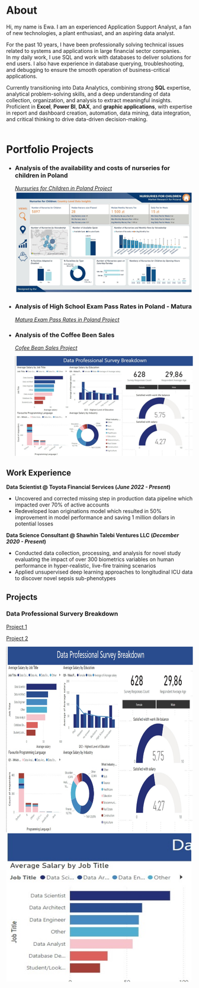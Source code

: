 # About

Hi, my name is Ewa. I am an experienced Application Support Analyst, a fan of new technologies, a plant enthusiast, and an aspiring data analyst.
  
For the past 10 years, I have been professionally solving technical issues related to systems and applications in large financial sector companies. <BR>
In my daily work, I use SQL and work with databases to deliver solutions for end users. I also have experience in database querying, troubleshooting, and debugging to ensure the smooth operation of business-critical applications. 

  Currently transitioning into Data Analytics, combining strong <B>SQL</B> expertise, analytical problem-solving skills, and a deep understanding of data collection, organization, and analysis to extract meaningful insights. Proficient in <B>Excel</B>, <B>Power BI</B>, <B>DAX</B>, and <B>graphic applications</B>, with expertise in report and dashboard creation, automation, data mining, data integration, and critical thinking to drive data-driven decision-making. 
<BR>
<BR>
# Portfolio Projects
- ### Analysis of the availability and costs of nurseries for children in Poland <BR>
    *<a href="https://analysteva.github.io/Project1-/"> Nursuries for Children in Poland Project </a>*
    <img src="assets/img/KN_screen1.JPG" alt="Example Image">
    
- ### Analysis of High School Exam Pass Rates in Poland - Matura <BR>
  *<a href="https://analysteva.github.io/Project1-/"> Matura Exam Pass Rates in Poland Project </a>*
  
- ### Analysis of the Coffee Been Sales <BR>
  *<a href="https://analysteva.github.io/Project1-/"> Cofee Bean Sales Project </a>* 

  <img src="assets/img/1.jpg" alt="Example Image">

## Work Experience
**Data Scientist @ Toyota Financial Services (_June 2022 - Present_)**
- Uncovered and corrected missing step in production data pipeline which impacted over 70% of active accounts
- Redeveloped loan originations model which resulted in 50% improvement in model performance and saving 1 million dollars in potential losses

**Data Science Consultant @ Shawhin Talebi Ventures LLC (_December 2020 - Present_)**
- Conducted data collection, processing, and analysis for novel study evaluating the impact of over 300 biometrics variables on human performance in hyper-realistic, live-fire training scenarios
- Applied unsupervised deep learning approaches to longitudinal ICU data to discover novel sepsis sub-phenotypes

## Projects
### Data Professional Survery Breakdown 
<a href="https://github.com/analysteva/Project1-.git">Project 1</a>

<a href="https://analysteva.github.io/Project1-/">Project 2</a> 


<img src="https://github.com/analysteva/portfolio/blob/a54894df9b47e6184023ae10f4c2bb9b783c675c/assets/img/1.png" alt="Flowers in Chania" width="700" height="500">

<img src="https://github.com/analysteva/portfolio/blob/57d9d0f1dc48f9ee312c1a0b5fe4121e3de629dd/assets/img/2.jpg" alt="Flowers in Chania" width="500" height="400">

